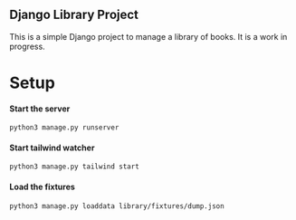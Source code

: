 ## Django Library Project

This is a simple Django project to manage a library of books. It is a work in progress.

# Setup


#### Start the server
```
python3 manage.py runserver
```

#### Start tailwind watcher
```
python3 manage.py tailwind start
```

#### Load the fixtures
```
python3 manage.py loaddata library/fixtures/dump.json
```